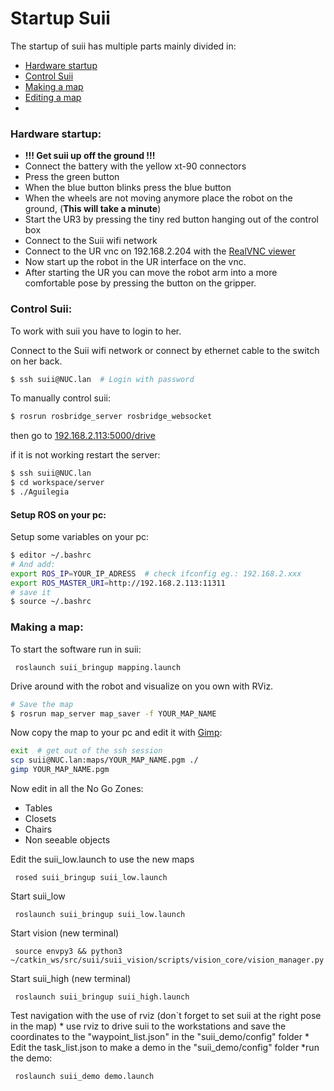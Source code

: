 # Startup Suii

The startup of suii has multiple parts mainly divided in:

- [Hardware startup](#hardware-startup)
- [Control Suii](#control-to-suii)
- [Making a map](#making-a-map)
- [Editing a map](#edit-the-map)
- 

### Hardware startup:

* **!!! Get suii up off the ground !!!**
* Connect the battery with the yellow xt-90 connectors
* Press the green button
* When the blue button blinks press the blue button
* When the wheels are not moving anymore place the robot on the ground, (**This will take a minute**)
* Start the UR3 by pressing the tiny red button hanging out of the control box
* Connect to the Suii wifi network 
* Connect to the UR vnc on 192.168.2.204 with the [RealVNC viewer](https://www.realvnc.com/en/connect/download/vnc/)
* Now start up the robot in the UR interface on the vnc.
* After starting the UR you can move the robot arm into a more comfortable pose by pressing the button on the gripper.

### Control Suii:

To work with suii you have to login to her. 

Connect to the Suii wifi network or connect by ethernet cable to the switch on her back.

```bash
$ ssh suii@NUC.lan  # Login with password
```

To manually control suii:

```bash
$ rosrun rosbridge_server rosbridge_websocket
```

then go to [192.168.2.113:5000/drive](192.168.2.113:5000/drive)

if it is not working restart the server:

```bash
$ ssh suii@NUC.lan
$ cd workspace/server
$ ./Aguilegia
```

#### Setup ROS on your pc:

Setup some variables on your pc:

```bash
$ editor ~/.bashrc
# And add:
export ROS_IP=YOUR_IP_ADRESS  # check ifconfig eg.: 192.168.2.xxx
export ROS_MASTER_URI=http://192.168.2.113:11311
# save it 
$ source ~/.bashrc
```



### Making a map:

To start the software run in suii:  

```
 roslaunch suii_bringup mapping.launch
```

Drive around with the robot and visualize on you own with RViz.

```bash
# Save the map
$ rosrun map_server map_saver -f YOUR_MAP_NAME
```

Now copy the map to your pc and edit it with [Gimp](https://www.gimp.org/):

```bash
exit  # get out of the ssh session
scp suii@NUC.lan:maps/YOUR_MAP_NAME.pgm ./
gimp YOUR_MAP_NAME.pgm
```

Now edit in all the No Go Zones:

* Tables
* Closets 
* Chairs
* Non seeable objects



Edit the suii_low.launch to use the new maps 

```
 rosed suii_bringup suii_low.launch
```

 Start suii_low 

```
 roslaunch suii_bringup suii_low.launch
```

 Start vision (new terminal)  

```
 source envpy3 && python3 ~/catkin_ws/src/suii/suii_vision/scripts/vision_core/vision_manager.py
```

 Start suii_high (new terminal) 

```
 roslaunch suii_bringup suii_high.launch
```

 Test navigation with the use of rviz (don`t forget to set suii at the right pose in the map) * use rviz to drive suii to the workstations and save the coordinates to the "waypoint_list.json" in the "suii_demo/config" folder * Edit the task_list.json to make a demo in the "suii_demo/config" folder *run the demo: 

```
 roslaunch suii_demo demo.launch
```
